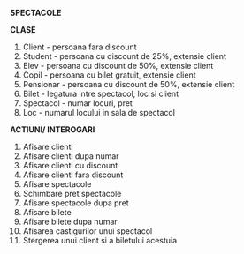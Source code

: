 **SPECTACOLE**

**CLASE**
1. Client - persoana fara discount
2. Student - persoana cu discount de 25%, extensie client
3. Elev - persoana cu discount de 50%, extensie client
4. Copil - persoana cu bilet gratuit, extensie client
5. Pensionar - persoana cu discount de 50%, extensie client
6. Bilet - legatura intre spectacol, loc si client
7. Spectacol - numar locuri, pret
8. Loc - numarul locului in sala de spectacol

**ACTIUNI/ INTEROGARI**
1. Afisare clienti
2. Afisare clienti dupa numar
3. Afisare clienti cu discount
4. Afisare clienti fara discount
5. Afisare spectacole
6. Schimbare pret spectacole
7. Afisare spectacole dupa pret
8. Afisare bilete
9. Afisare bilete dupa numar 
10. Afisarea castigurilor unui spectacol
11. Stergerea unui client si a biletului acestuia
